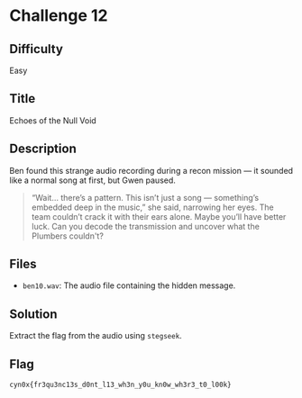 # Challenge 12

## Difficulty

Easy

## Title

Echoes of the Null Void

## Description

Ben found this strange audio recording during a recon mission — it sounded like a normal song at first, but Gwen paused.
> “Wait… there’s a pattern. This isn’t just a song — something’s embedded deep in the music,” she said, narrowing her eyes.
The team couldn’t crack it with their ears alone. Maybe you’ll have better luck.
Can you decode the transmission and uncover what the Plumbers couldn't?

## Files

- `ben10.wav`: The audio file containing the hidden message.

## Solution

Extract the flag from the audio using `stegseek`.

## Flag

```text
cyn0x{fr3qu3nc13s_d0nt_l13_wh3n_y0u_kn0w_wh3r3_t0_l00k}
```
